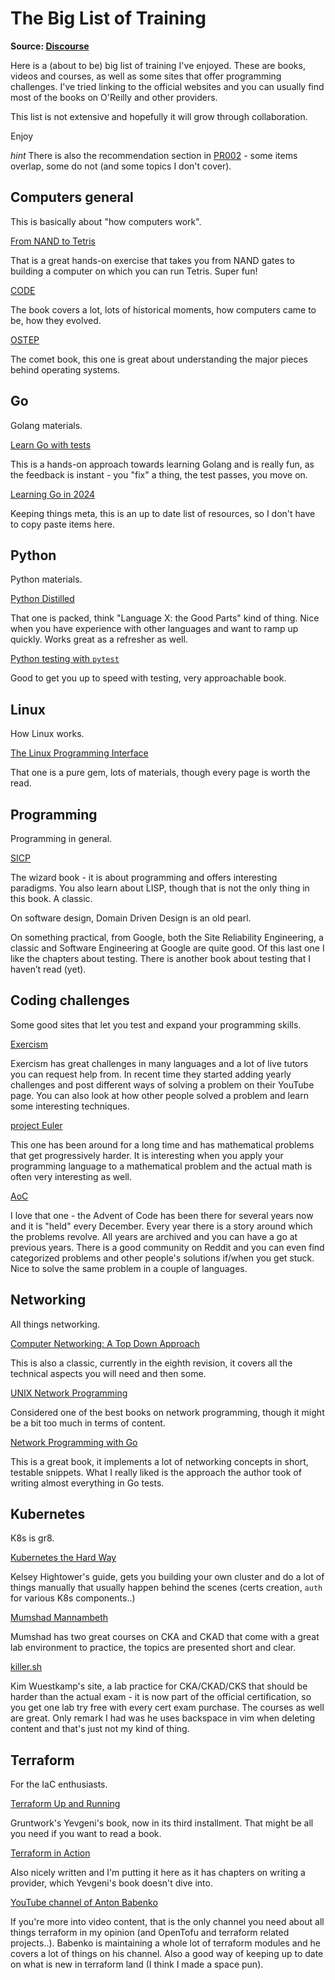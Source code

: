# The Big List of Training
**Source: [Discourse](https://discourse.canonical.com/t/the-big-list-of-trainings/3781/2)**

Here is a (about to be) big list of training I've enjoyed. These are books, videos and courses, as well as some sites that offer programming challenges. I've tried linking to the official websites and you can usually find most of the books on O'Reilly and other providers.

This list is not extensive and hopefully it will grow through collaboration.

Enjoy

_hint_ There is also the recommendation section in [PR002](https://docs.google.com/document/d/1BYyMZhvUjl7KyBwzmjnk7RI_NmVAlMIz5HrQoLMubn8/edit) - some items overlap, some do not (and some topics I don't cover).

## Computers general

This is basically about "how computers work".

[From NAND to Tetris](https://www.nand2tetris.org/)

That is a great hands-on exercise that takes you from NAND gates to building a computer on which you can run Tetris.  Super fun!

[CODE](https://codehiddenlanguage.com/)

The book covers a lot, lots of historical moments, how computers came to be, how they evolved.

[OSTEP](https://pages.cs.wisc.edu/~remzi/OSTEP/)

The comet book, this one is great about understanding the major pieces behind operating systems.

## Go

Golang materials.

[Learn Go with tests](https://quii.gitbook.io/learn-go-with-tests/)

This is a hands-on approach towards learning Golang and is really fun, as the feedback is instant - you "fix" a thing, the test passes, you move on.

[Learning Go in 2024](https://www.bytesizego.com/blog/learning-golang-2024)

Keeping things meta, this is an up to date list of resources, so I don't have to copy paste items here.

## Python

Python materials.

[Python Distilled](https://www.dabeaz.com/python-distilled/)

That one is packed, think "Language X: the Good Parts" kind of thing. Nice when you have experience with other languages and want to ramp up quickly. Works great as a refresher as well.

[Python testing with `pytest`](https://pythontest.com/)

Good to get you up to speed with testing, very approachable book.

## Linux

How Linux works.

[The Linux Programming Interface](https://man7.org/tlpi/)

That one is a pure gem, lots of materials, though every page is worth the read.

## Programming

Programming in general.

[SICP](https://mitp-content-server.mit.edu/books/content/sectbyfn/books_pres_0/6515/sicp.zip/index.html)


The wizard book - it is about programming and offers interesting paradigms. You also learn about LISP, though that is not the only thing in this book. A classic.

On software design, Domain Driven Design is an old pearl.

On something practical, from Google, both the Site Reliability Engineering, a classic and Software Engineering at Google are quite good. Of this last one I like the chapters about testing. There is another book about testing that I haven’t read (yet).

## Coding challenges

Some good sites that let you test and expand your programming skills.

[Exercism](https://exercism.org/)

Exercism has great challenges in many languages and a lot of live tutors you can request help from. In recent time they started adding yearly challenges and post different ways of solving a problem on their YouTube page. You can also look at how other people solved a problem and learn some interesting techniques.

[project Euler](https://projecteuler.net/)

This one has been around for a long time and has mathematical problems that get progressively harder. It is interesting when you apply your programming language to a mathematical problem and the actual math is often very interesting as well.

[AoC](https://adventofcode.com/)

I love that one - the Advent of Code has been there for several years now and it is "held" every December. Every year there is a story around which the problems revolve. All years are archived and you can have a go at previous years.  There is a good community on Reddit and you can even find categorized problems and other people's solutions if/when you get stuck. Nice to solve the same problem in a couple of languages.

## Networking

All things networking.


[Computer Networking: A Top Down Approach](https://gaia.cs.umass.edu/kurose_ross/eighth.php)

This is also a classic, currently in the eighth revision, it covers all the technical aspects you will need and then some.

[UNIX Network Programming](https://unpbook.com/)

Considered one of the best books on network programming, though it might be a bit too much in terms of content.

[Network Programming with Go](https://nostarch.com/networkprogrammingwithgo)

This is a great book, it implements a lot of networking concepts in short, testable snippets. What I really liked is the approach the author took of writing almost everything in Go tests.

## Kubernetes

K8s is gr8.

[Kubernetes the Hard Way](https://github.com/kelseyhightower/kubernetes-the-hard-way)

Kelsey Hightower's guide, gets you building your own cluster and do a lot of things manually that usually happen behind the scenes (certs creation, `auth` for various K8s components..)

[Mumshad Mannambeth](https://www.udemy.com/user/mumshad-mannambeth/)

Mumshad has two great courses on CKA and CKAD that come with a great lab environment to practice, the topics are presented short and clear.

[killer.sh](https://killer.sh/)

Kim Wuestkamp's site, a lab practice for CKA/CKAD/CKS that should be harder than the actual exam - it is now part of the official certification, so you get one lab try free with every cert exam purchase. The courses as well are great. Only remark I had was he uses backspace in vim when deleting content and that's just not my kind of thing.

## Terraform

For the IaC enthusiasts.

[Terraform Up and Running](https://www.terraformupandrunning.com/)

Gruntwork's Yevgeni's book, now in its third installment. That might be all you need if you want to read a book.

[Terraform in Action](https://www.manning.com/books/terraform-in-action)

Also nicely written and I'm putting it here as it has chapters on writing a provider, which Yevgeni's book doesn't dive into.

[YouTube channel of Anton Babenko](https://www.youtube.com/@AntonBabenkoLive)

If you're more into video content, that is the only channel you need about all things terraform in my opinion (and OpenTofu and terraform related projects..). Babenko is maintaining a whole lot of terraform modules and he covers a lot of things on his channel. Also a good way of keeping up to date on what is new in terraform land (I think I made a space pun).




